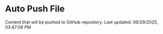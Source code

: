 # Auto Push File

Content that will be pushed to GitHub repository.
Last updated: 06/29/2025, 03:47:08 PM